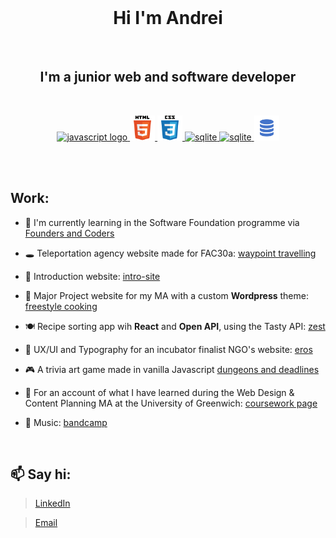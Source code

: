 <br>
<h1 align="center">Hi I'm Andrei</h1>
<br>
<h2 align="center">I'm a junior web and software developer</h2>
<br>


<p align="center"> 
  <a href="https://developer.mozilla.org/en-US/docs/Web/JavaScript" target="_blank" rel="noreferrer"> 
    <img src="https://upload.wikimedia.org/wikipedia/commons/thumb/6/6a/JavaScript-logo.png/768px-JavaScript-logo.png" alt="javascript logo" width="40" height="40"/> 
  </a> 
  <a href="https://www.w3.org/html/" target="_blank" rel="noreferrer"> 
     <img src="https://raw.githubusercontent.com/devicons/devicon/master/icons/html5/html5-original-wordmark.svg" alt="html5" width="40" height="40"/> 
  </a> 
  <a href="https://www.w3schools.com/css/" target="_blank" rel="noreferrer"> 
    <img src="https://raw.githubusercontent.com/devicons/devicon/master/icons/css3/css3-original-wordmark.svg" alt="css3" width="40" height="40"/>
  </a> 
  <a href="https://en-gb.wordpress.org/" target="_blank" rel="noreferrer"> 
    <img src="https://encrypted-tbn0.gstatic.com/images?q=tbn:ANd9GcSGOdpfTINN7ozdHWo2UYAvq9akbCqEIwyBa7icxcuhWwDZJ9ZSnPWV7PMpMj67fPONeWY&usqp=CAU" alt="sqlite" width="40" height="40"/> 
  </a> 
  <a href="https://www.php.net/download-logos.php" target="_blank" rel="noreferrer"> 
    <img src="https://upload.wikimedia.org/wikipedia/commons/thumb/2/27/PHP-logo.svg/1067px-PHP-logo.svg.png" alt="sqlite" width="40" height="40"/> 
  </a> 
  <a href="https://dev.mysql.com/doc/" target="_blank" rel="noreferrer"> 
    <img src="https://raw.githubusercontent.com/github/explore/80688e429a7d4ef2fca1e82350fe8e3517d3494d/topics/sql/sql.png" alt="sqlite" width="40" height="40"/> 
  </a> 
</p>

<br>
<br>


## Work:

- 🌱 I'm currently learning in the Software Foundation programme via [Founders and Coders](https://www.foundersandcoders.com/) 

- 🕳️ Teleportation agency website made for FAC30a: [waypoint travelling](https://github.com/fac30/ali-andrei-agency)

- 👋 Introduction website: [intro-site](https://github.com/revforev/revforev.github.io)

- 🍳 Major Project website for my MA with a custom **Wordpress** theme: [freestyle cooking](https://github.com/revforev/freestyle-cooking-theme)

- 🍽️ Recipe sorting app wih **React** and **Open API**, using the Tasty API: [zest](https://github.com/chingu-voyages/v46-tier2-team-16)

- 💌 UX/UI and Typography for an incubator finalist NGO's website: [eros](https://github.com/revforev/Eros-Website)

- 🎮 A trivia art game made in vanilla Javascript [dungeons and deadlines](https://github.com/revforev/dungeons-and-deadlines-fac)

- 📓 For an account of what I have learned during the Web Design & Content Planning MA at the University of Greenwich: [coursework page](https://andrefuel.com/)

- 🎹 Music: [bandcamp](https://revdoesbeats.bandcamp.com/)

<br>

## 📫  Say hi:

> [LinkedIn](https://www.linkedin.com/in/andrei2099/)

> [Email](dutulescu_andrei@yahoo.com)

<br>
<br>
  
